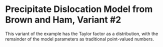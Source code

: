 # Precipitate Dislocation Model from Brown and Ham, Variant #2
This variant of the example has the Taylor factor as a distribution, with the remainder of the model parameters as traditional point-valued numbers.
